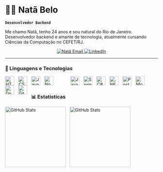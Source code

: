# 👨‍💻 Natã Belo
**`Desenvolvedor Backend`**


Me chamo Natã, tenho 24 anos e sou natural do Rio de Janeiro. Desenvolvedor backend e amante de tecnologia, atualmente cursando Ciências da Computação no CEFET/RJ.

   <p align="center">
      <a href="mailto:nbsantosv@gmail.com">
        <img 
            alt="Natã Email" 
            title="Me envie um e-mail" 
            src="https://custom-icon-badges.demolab.com/badge/E--MAIL-E61B23.svg?logo=gmail&logoColor=white&style=for-the-badge&labelColor=CE4630"
        />
        </a>
        <a href="https://www.linkedin.com/in/natbelo/" target="_blank">
            <img 
                alt="LinkedIn" 
                title="Conecte-se comigo no LinkedIn" 
                src="https://custom-icon-badges.demolab.com/badge/LINKEDIN-0A66C2.svg?logo=person&logoColor=white&style=for-the-badge&labelColor=004182"
            />
        </a>
   </p>

   ---

### 🤖 Linguagens e Tecnologias

<img 
    align="left" 
    alt="HTML"
    title="HTML" 
    width="30px" 
    style="padding-right: 10px;" 
    src="https://cdn.jsdelivr.net/gh/devicons/devicon@latest/icons/html5/html5-original.svg" 
/>
<img 
    align="left" 
    alt="CSS" 
    title="CSS"
    width="30px" 
    style="padding-right: 10px;" 
    src="https://cdn.jsdelivr.net/gh/devicons/devicon@latest/icons/css3/css3-original.svg" 
/>
<img 
    align="left" 
    alt="JavaScript" 
    title="JavaScript"
    width="30px" 
    style="padding-right: 10px;" 
    src="https://cdn.jsdelivr.net/gh/devicons/devicon@latest/icons/javascript/javascript-original.svg" 
/>
<img 
    align="left" 
    alt="Node.js"
    title="Node.js" 
    width="30px" 
    style="padding-right: 10px;" 
    src="https://cdn.jsdelivr.net/gh/devicons/devicon@latest/icons/nodejs/nodejs-plain-wordmark.svg" 
/>

<img 
    align="left" 
    alt="Express.js" 
    title="Express.js"
    width="30px" 
    style="padding-right: 10px; filter: brightness(0) invert(1);" 
    src="https://cdn.jsdelivr.net/gh/devicons/devicon@latest/icons/express/express-original.svg" 
/>
<img 
    align="left" 
    alt="Java"
    title="Java" 
    width="30px" 
    style="padding-right: 10px;" 
    src="https://cdn.jsdelivr.net/gh/devicons/devicon@latest/icons/java/java-original-wordmark.svg" 
/>
<img 
    align="left" 
    alt="Spring" 
    title="Spring"
    width="30px" 
    style="padding-right: 10px;" 
    src="https://cdn.jsdelivr.net/gh/devicons/devicon@latest/icons/spring/spring-original-wordmark.svg" 
/>
<img 
    align="left" 
    alt="C#" 
    title="C#"
    width="30px" 
    style="padding-right: 10px;" 
    src="https://cdn.jsdelivr.net/gh/devicons/devicon@latest/icons/csharp/csharp-original.svg" 
/>
<img 
    align="left" 
    alt=".NET" 
    title=".NET"
    width="30px" 
    style="padding-right: 10px;" 
    src="https://cdn.jsdelivr.net/gh/devicons/devicon@latest/icons/dot-net/dot-net-plain-wordmark.svg" 
/>
<img 
    align="left" 
    alt="PostgreSQL" 
    title="PostgreSQL"
    width="30px" 
    style="padding-right: 10px;" 
    src="https://cdn.jsdelivr.net/gh/devicons/devicon@latest/icons/postgresql/postgresql-original.svg" 
/>
<img 
    align="left" 
    alt="MongoDB" 
    title="MongoDB"
    width="30px" 
    style="padding-right: 10px;" 
    src="https://cdn.jsdelivr.net/gh/devicons/devicon@latest/icons/mongodb/mongodb-plain-wordmark.svg" 
/>
<img 
    align="left" 
    alt="Docker" 
    title="Docker"
    width="30px" 
    style="padding-right: 10px;" 
    src="https://cdn.jsdelivr.net/gh/devicons/devicon@latest/icons/docker/docker-plain-wordmark.svg" 
/>
<img 
    align="left" 
    alt="Git" 
    title="Git"
    width="30px" 
    style="padding-right: 10px;" 
    src="https://cdn.jsdelivr.net/gh/devicons/devicon@latest/icons/git/git-original.svg" 
/>

<br/>
<br/>

### 📊 Estatísticas

<p>

<img 
    align="left" 
    alt="GitHub Stats" 
    title="GitHub Stats"
    height="200px" 
    style="padding-right: 10px;" 
    src="https://github-readme-stats.vercel.app/api?username=natb3lo&show_icons=true&theme=tokyonight&locale=pt-br&hide=stars&include_all_commits=false&commits_year=2025" 
/>
<img 
    align="left" 
    alt="GitHub Stats" 
    title="GitHub Stats"
    height="200px" 
    style="padding-right: 10px;" 
    src="https://github-readme-stats.vercel.app/api/top-langs/?username=natb3lo&theme=tokyonight&locale=pt-br&custom_title=Tecnologias&language_count=6&layout=compact"
/>

</p>

